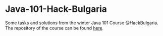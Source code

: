 # Java-101-Hack-Bulgaria
Some tasks and solutions from the winter Java 101 Course @HackBulgaria.
The repository of the course can be found [here](https://github.com/HackBulgaria/Programming101-Java-2016).
